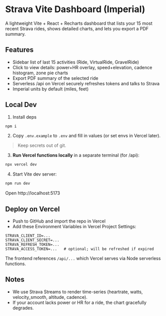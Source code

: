 # Strava Vite Dashboard (Imperial)

A lightweight Vite + React + Recharts dashboard that lists your 15 most recent Strava rides, shows detailed charts, and lets you export a PDF summary.

## Features
- Sidebar list of last 15 activities (Ride, VirtualRide, GravelRide)
- Click to view details: power+HR overlay, speed+elevation, cadence histogram, zone pie charts
- Export PDF summary of the selected ride
- Serverless /api on Vercel securely refreshes tokens and talks to Strava
- Imperial units by default (miles, feet)

## Local Dev

1. Install deps
```bash
npm i
```

2. Copy `.env.example` to `.env` and fill in values (or set envs in Vercel later).
> Keep secrets out of git.

3. **Run Vercel functions locally** in a separate terminal (for /api):
```bash
npx vercel dev
```

4. Start Vite dev server:
```bash
npm run dev
```

Open http://localhost:5173

## Deploy on Vercel
- Push to GitHub and import the repo in Vercel
- Add these Environment Variables in Vercel Project Settings:

```
STRAVA_CLIENT_ID=...
STRAVA_CLIENT_SECRET=...
STRAVA_REFRESH_TOKEN=...
STRAVA_ACCESS_TOKEN=...   # optional; will be refreshed if expired
```

The frontend references `/api/...` which Vercel serves via Node serverless functions.

## Notes
- We use Strava Streams to render time-series (heartrate, watts, velocity_smooth, altitude, cadence).
- If your account lacks power or HR for a ride, the chart gracefully degrades.

